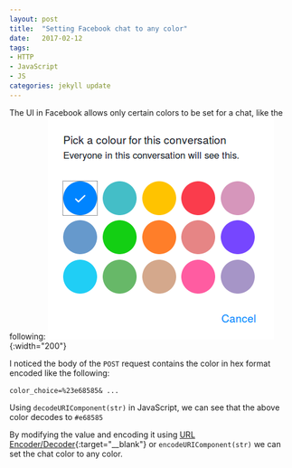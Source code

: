 ```yaml
---
layout: post
title:  "Setting Facebook chat to any color"
date:   2017-02-12
tags:
- HTTP
- JavaScript
- JS
categories: jekyll update
---
```


The UI in Facebook allows only certain colors to be set for a chat, like the following:
![Facebook chat color changer](/images/facebook-chat-color.png){:width="200"}

I noticed the body of the `POST` request contains the color  in hex format encoded like the following:

    color_choice=%23e68585& ...

Using `decodeURIComponent(str)` in JavaScript, we can see that the above color decodes to `#e68585`

By modifying the value and encoding it using [URL Encoder/Decoder](http://meyerweb.com/eric/tools/dencoder/){:target="__blank"} or `encodeURIComponent(str)` we can set the chat color to any color.

